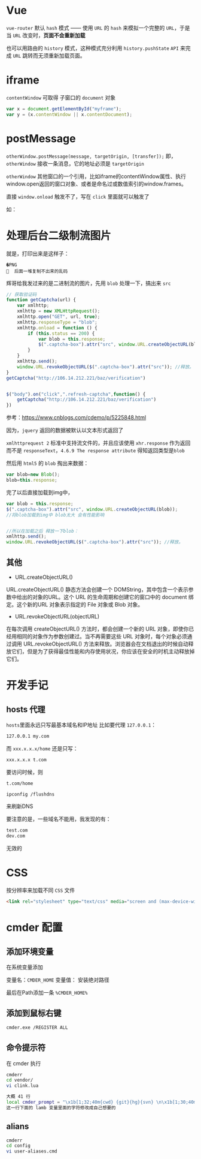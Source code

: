 # Vue

`vue-router` 默认 `hash` 模式 —— 使用 `URL` 的 `hash` 来模拟一个完整的 `URL`，于是当 `URL` 改变时，**页面不会重新加载**

也可以用路由的 `history` 模式，这种模式充分利用 `history.pushState` `API` 来完成 `URL` 跳转而无须重新加载页面。

# iframe 
`contentWindow` 可取得 子窗口的 `document` 对象

```javascript
var x = document.getElementById("myframe");
var y = (x.contentWindow || x.contentDocument);
```

# postMessage
`otherWindow.postMessage(message, targetOrigin, [transfer]);`
即， `otherWindow` 接收一条消息，它的地址必须是 `targetOrigin` 

`otherWindow` 其他窗口的一个引用，比如iframe的contentWindow属性、执行window.open返回的窗口对象、或者是命名过或数值索引的window.frames。

直接 `window.onload` 触发不了，写在 `click` 里面就可以触发了

如：


# 处理后台二级制流图片
就是，打印出来是这样子：
```
�PNG
  后面一堆复制不出来的乱码
```


辉哥给我发过来的是二进制流的图片，先用 `blob` 处理一下，搞出来 `src`

```js
// 获取验证码
function getCaptcha(url) {
    var xmlhttp;
    xmlhttp = new XMLHttpRequest();
    xmlhttp.open("GET", url, true);
    xmlhttp.responseType = "blob";
    xmlhttp.onload = function () {
        if (this.status == 200) {
            var blob = this.response;
            $(".captcha-box").attr("src", window.URL.createObjectURL(blob));
        }
    }
    xmlhttp.send();
    window.URL.revokeObjectURL($(".captcha-box").attr("src")); //释放。
}
getCaptcha("http://106.14.212.221/baz/verification")


$("body").on("click",".refresh-captcha",function() {
    getCaptcha("http://106.14.212.221/baz/verification")
})
```
参考：https://www.cnblogs.com/cdemo/p/5225848.html


因为，`jquery` 返回的数据被默认以文本形式返回了

 `xmlhttprequest 2` 标准中支持流文件的，并且应该使用 `xhr.response` 作为返回 而不是 `responseText`，`4.6.9 The response attribute` 得知返回类型是`blob`
 
 然后用 `html5` 的 `blob` 掏出来数据：
 ```js
 var blob=new Blob(); 
blob=this.response;
 ```
 
 完了以后直接加载到img中，
 ```js
var blob = this.response;
$(".captcha-box").attr("src", window.URL.createObjectURL(blob));
 //将blob加载到img中 blob太大 会有性能影响 
 
 
 //所以在加载之后 释放一下blob：
 xmlhttp.send();
window.URL.revokeObjectURL($(".captcha-box").attr("src")); //释放。
 ```
 
 
 ## 其他
-  URL.createObjectURL()
 
 URL.createObjectURL() 静态方法会创建一个 DOMString，其中包含一个表示参数中给出的对象的URL。这个 URL 的生命周期和创建它的窗口中的 document 绑定。这个新的URL 对象表示指定的 File 对象或 Blob 对象。

-  URL.revokeObjectURL(objectURL)

在每次调用 createObjectURL() 方法时，都会创建一个新的 URL 对象，即使你已经用相同的对象作为参数创建过。当不再需要这些 URL 对象时，每个对象必须通过调用 URL.revokeObjectURL() 方法来释放。浏览器会在文档退出的时候自动释放它们，但是为了获得最佳性能和内存使用状况，你应该在安全的时机主动释放掉它们。




# 开发手记
## hosts 代理
`hosts`里面永远只写最基本域名和IP地址
比如要代理 `127.0.0.1`：
```bash
127.0.0.1 my.com
```


而 `xxx.x.x.x/home` 还是只写：
```bash
xxx.x.x.x t.com
```
要访问时候，则
```bash
t.com/home
```

```bash
ipconfig /flushdns
```
来刷新DNS



要注意的是，一些域名不能用，我发现的有：
```bash
test.com
dev.com
```
无效的



# CSS
按分辨率来加载不同 `CSS` 文件
```html
<link rel="stylesheet" type="text/css" media="screen and (max-device-width: 400px)" href="tinyScreen.css" />
```


# cmder 配置
## 添加环境变量
在系统变量添加

变量名：`CMDER_HOME`
变量值： 安装绝对路径

最后在Path添加一条
`%CMDER_HOME%`

## 添加到鼠标右键
```bash
cmder.exe /REGISTER ALL
```

## 命令提示符
在 cmder 执行
```bash
cmderr
cd vendor/
vi clink.lua

大概 41 行
local cmder_prompt = "\x1b[1;32;40m{cwd} {git}{hg}{svn} \n\x1b[1;30;40m{lamb} \x1b[0m"
这一行下面的 lamb 变量里面的字符修改成自己想要的
```


## alians
```bash
cmderr
cd config
vi user-aliases.cmd
```


